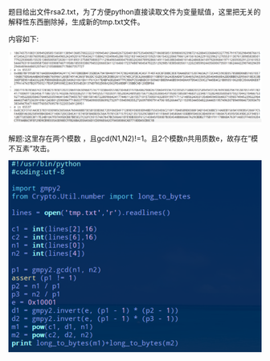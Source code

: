 题目给出文件rsa2.txt，为了方便python直接读取文件为变量赋值，这里把无关的解释性东西删除掉，生成新的tmp.txt文件。

内容如下:

![深度截图_选择区域_20190705165651](img/clip_image001.png)

解题:这里存在两个模数 ，且gcd(N1,N2)!=1。且2个模数n共用质数e，故存在”模不互素”攻击。

   ![深度截图_选择区域_20190705170134](img/clip_image002.png)

 
